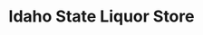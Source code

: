 ---
title: "Idaho State Liquor Store"
url: /bonners-ferry/idaho-state-liquor-store/
shop: alcohol
---